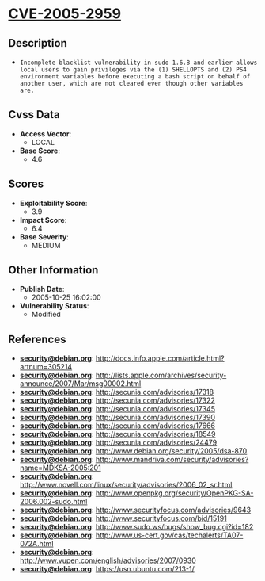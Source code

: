 
# [CVE-2005-2959](http://docs.info.apple.com/article.html?artnum=305214)

## Description

- `Incomplete blacklist vulnerability in sudo 1.6.8 and earlier allows local users to gain privileges via the (1) SHELLOPTS and (2) PS4 environment variables before executing a bash script on behalf of another user, which are not cleared even though other variables are.`

## Cvss Data

- **Access Vector**:
  - LOCAL
- **Base Score**:
  - 4.6

## Scores

- **Exploitability Score**:
  - 3.9
- **Impact Score**:
  - 6.4
- **Base Severity**:
  - MEDIUM

## Other Information

- **Publish Date**:
  - 2005-10-25 16:02:00
- **Vulnerability Status**:
  - Modified

## References

- **security@debian.org**: http://docs.info.apple.com/article.html?artnum=305214
- **security@debian.org**: http://lists.apple.com/archives/security-announce/2007/Mar/msg00002.html
- **security@debian.org**: http://secunia.com/advisories/17318
- **security@debian.org**: http://secunia.com/advisories/17322
- **security@debian.org**: http://secunia.com/advisories/17345
- **security@debian.org**: http://secunia.com/advisories/17390
- **security@debian.org**: http://secunia.com/advisories/17666
- **security@debian.org**: http://secunia.com/advisories/18549
- **security@debian.org**: http://secunia.com/advisories/24479
- **security@debian.org**: http://www.debian.org/security/2005/dsa-870
- **security@debian.org**: http://www.mandriva.com/security/advisories?name=MDKSA-2005:201
- **security@debian.org**: http://www.novell.com/linux/security/advisories/2006_02_sr.html
- **security@debian.org**: http://www.openpkg.org/security/OpenPKG-SA-2006.002-sudo.html
- **security@debian.org**: http://www.securityfocus.com/advisories/9643
- **security@debian.org**: http://www.securityfocus.com/bid/15191
- **security@debian.org**: http://www.sudo.ws/bugs/show_bug.cgi?id=182
- **security@debian.org**: http://www.us-cert.gov/cas/techalerts/TA07-072A.html
- **security@debian.org**: http://www.vupen.com/english/advisories/2007/0930
- **security@debian.org**: https://usn.ubuntu.com/213-1/
